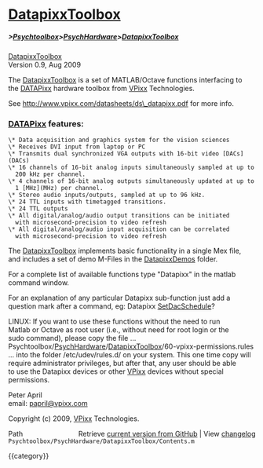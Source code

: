 # [DatapixxToolbox](DatapixxToolbox)
##### >[Psychtoolbox](Psychtoolbox)>[PsychHardware](PsychHardware)>[DatapixxToolbox](DatapixxToolbox)

[DatapixxToolbox](DatapixxToolbox)  
Version 0.9, Aug 2009  
  
The [DatapixxToolbox](DatapixxToolbox) is a set of MATLAB/Octave functions interfacing to  
the [DATAPixx](DATAPixx) hardware toolbox from [VPixx](VPixx) Technologies.  
  
See http://www.vpixx.com/datasheets/ds\_datapixx.pdf for more info.  
  
### [DATAPixx](DATAPixx) features:  
  
    \* Data acquisition and graphics system for the vision sciences  
    \* Receives DVI input from laptop or PC   
    \* Transmits dual synchronized VGA outputs with 16-bit video [DACs](DACs)  
    \* 16 channels of 16-bit analog inputs simultaneously sampled at up to  
      200 kHz per channel.  
    \* 4 channels of 16-bit analog outputs simultaneously updated at up to  
      1 [MHz](MHz) per channel.  
    \* Stereo audio inputs/outputs, sampled at up to 96 kHz.  
    \* 24 TTL inputs with timetagged transitions.  
    \* 24 TTL outputs  
    \* All digital/analog/audio output transitions can be initiated  
      with microsecond-precision to video refresh  
    \* All digital/analog/audio input acquisition can be correlated  
      with microsecond-precision to video refresh  
  
The [DatapixxToolbox](DatapixxToolbox) implements basic functionality in a single Mex file,  
and includes a set of demo M-Files in the [DatapixxDemos](DatapixxDemos) folder.  
  
For a complete list of available functions type "Datapixx" in the matlab  
command window.  
  
For an explanation of any particular Datapixx sub-function just add a  
question mark after a command, eg: Datapixx [SetDacSchedule](SetDacSchedule)?  
  
LINUX: If you want to use these functions without the need to run  
Matlab or Octave as root user (i.e., without need for root login or the  
sudo command), please copy the file ...  
Psychtoolbox/[PsychHardware](PsychHardware)/[DatapixxToolbox](DatapixxToolbox)/60-vpixx-permissions.rules  
... into the folder /etc/udev/rules.d/ on your system. This one time copy will  
require administrator privileges, but after that, any user should be able  
to use the Datapixx devices or other [VPixx](VPixx) devices without special permissions.  
  
Peter April  
email: papril@vpixx.com  
  
Copyright (c) 2009, [VPixx](VPixx) Technologies.  
  




<div class="code_header" style="text-align:right;">
  <span style="float:left;">Path&nbsp;&nbsp;</span> <span class="counter">Retrieve <a href=
  "https://raw.github.com/Psychtoolbox-3/Psychtoolbox-3/beta/Psychtoolbox/PsychHardware/DatapixxToolbox/Contents.m">current version from GitHub</a> | View <a href=
  "https://github.com/Psychtoolbox-3/Psychtoolbox-3/commits/beta/Psychtoolbox/PsychHardware/DatapixxToolbox/Contents.m">changelog</a></span>
</div>
<div class="code">
  <code>Psychtoolbox/PsychHardware/DatapixxToolbox/Contents.m</code>
</div>

{{category}}